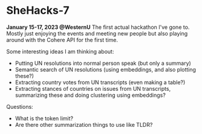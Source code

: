 # SheHacks-7
**January 15-17, 2023 @WesternU**
The first actual hackathon I've gone to. Mostly just enjoying the events and meeting new people but also playing around with the Cohere API for the first time. 

Some interesting ideas I am thinking about:
- Putting UN resolutions into normal person speak (but only a summary)
- Semantic search of UN resolutions (using embeddings, and also plotting these?)
- Extracting country votes from UN transcripts (even making a table?)
- Extracting stances of countries on issues from UN transcripts, summarizing these and doing clustering using embeddings?

Questions:
- What is the token limit?
- Are there other summarization things to use like TLDR?